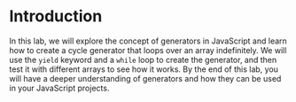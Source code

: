 # Introduction

In this lab, we will explore the concept of generators in JavaScript and learn how to create a cycle generator that loops over an array indefinitely. We will use the `yield` keyword and a `while` loop to create the generator, and then test it with different arrays to see how it works. By the end of this lab, you will have a deeper understanding of generators and how they can be used in your JavaScript projects.
